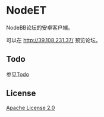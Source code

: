 # NodeET

NodeBB论坛的安卓客户端。

可以在 http://39.108.231.37/ 预览论坛。

## Todo

参见[Todo](https://github.com/hyb1996/NodeET/blob/master/Todo.md)

## License

[Apache License 2.0](https://github.com/hyb1996/NodeET/blob/master/LICENSE)
